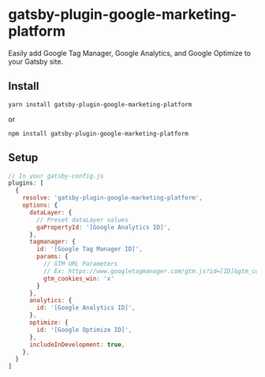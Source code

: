 # gatsby-plugin-google-marketing-platform

Easily add Google Tag Manager, Google Analytics, and Google Optimize to your Gatsby site.

## Install

```
yarn install gatsby-plugin-google-marketing-platform
```
or
```
npm install gatsby-plugin-google-marketing-platform
```

## Setup

```javascript
// In your gatsby-config.js
plugins: [
  {
    resolve: 'gatsby-plugin-google-marketing-platform',
    options: {
      dataLayer: {
        // Preset dataLayer values
        gaPropertyId: '[Google Analytics ID]',
      },
      tagmanager: {
        id: '[Google Tag Manager ID]',
        params: {
          // GTM URL Parameters
          // Ex: https://www.googletagmanager.com/gtm.js?id=[ID]&gtm_cookies_win=x
          gtm_cookies_win: 'x'
        }
      },
      analytics: {
        id: '[Google Analytics ID]',
      },
      optimize: {
        id: '[Google Optimize ID]',
      },
      includeInDevelopment: true,
    },
  }
]
```
